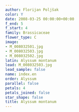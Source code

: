 ```yaml
---
author: Florijan Poljšak
color: Y
date: 2008-03-25 00:00:00+00:00
f_end: 5
f_start: 4
family: Brassicaceae
flower_type: C
image:
- M_008032501.jpg
- M_008032503.jpg
- M_008032502.jpg
latin: Alyssum montanum
lead: M_008032503.jpg
lead_sample: false
name: index.en
order: Alyssum
parallel: false
petals: 4
petals_joined: false
star_shape: false
title: Alyssum montanum
---
```


